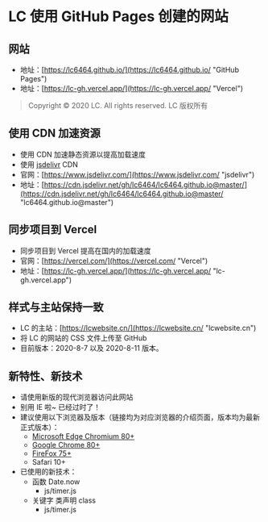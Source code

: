 # LC 使用 GitHub Pages 创建的网站
## 网站
- 地址：[https://lc6464.github.io/](https://lc6464.github.io/ "GitHub Pages")
- 地址：[https://lc-gh.vercel.app/](https://lc-gh.vercel.app/ "Vercel")
> Copyright © 2020 LC. All rights reserved.   LC 版权所有

## 使用 CDN 加速资源
- 使用 CDN 加速静态资源以提高加载速度
- 使用 [jsdelivr](https://www.jsdelivr.com/ "jsdelivr") CDN
- 官网：[https://www.jsdelivr.com/](https://www.jsdelivr.com/ "jsdelivr")
- 地址：[https://cdn.jsdelivr.net/gh/lc6464/lc6464.github.io@master/](https://cdn.jsdelivr.net/gh/lc6464/lc6464.github.io@master/ "lc6464.github.io@master")

## 同步项目到 Vercel
- 同步项目到 Vercel 提高在国内的加载速度
- 官网：[https://vercel.com/](https://vercel.com/ "Vercel")
- 地址：[https://lc-gh.vercel.app/](https://lc-gh.vercel.app/ "lc-gh.vercel.app")

## 样式与主站保持一致
- LC 的主站：[https://lcwebsite.cn/](https://lcwebsite.cn/ "lcwebsite.cn")
- 将 LC 的网站的 CSS 文件上传至 GitHub
- 目前版本：2020-8-7 以及 2020-8-11 版本。

## 新特性、新技术
- 请使用新版的现代浏览器访问此网站
- 别用 IE 啦~ 已经过时了！
- 建议使用以下浏览器及版本（链接均为对应浏览器的介绍页面，版本均为最新正式版本）：
  - [Microsoft Edge Chromium 80+](https://www.microsoft.com/zh-cn/edge/ "Microsoft Edge 介绍页")
  - [Google Chrome 80+](https://www.google.cn/chrome/ "Google Chrome 介绍页")
  - [FireFox 75+](https://www.firefox.com.cn/ "FireFox 介绍页")
  - Safari 10+
- 已使用的新技术：
  - 函数 Date.now
    - js/timer.js
  - 关键字 类声明 class
    - js/timer.js